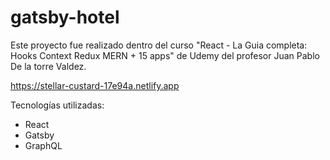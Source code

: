 # gatsby-hotel

Este proyecto fue realizado dentro del curso "React - La Guia completa: Hooks Context Redux MERN + 15 apps" de Udemy del profesor Juan Pablo De la torre Valdez.

https://stellar-custard-17e94a.netlify.app

Tecnologías utilizadas:

- React
- Gatsby
- GraphQL
